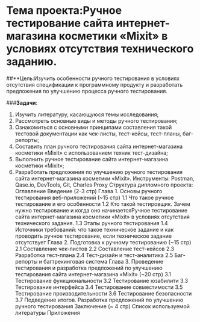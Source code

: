 # **Тема проекта**:Ручное тестирование сайта интернет-магазина косметики «Мixit» в условиях отсутствия технического заданию.
##**Цель:Изучить особенности ручного тестирования в условиях отсутствия спецификации к программному продукту и разработать предложения по улучшению процесса ручного тестирования.

###**Задачи**:

1.	Изучить литературу, касающуюся темы исследования;
2.	Рассмотреть основные виды и методы ручного тестирования;
3.	Ознакомиться с основными принципами составления такой тестовой документации как чек-листы, тест-кейсы, тест-планы, баг-репорты;
4.	Составить план ручного тестирования сайта интернет-магазина косметики «Mixit» с использованием техник тест-дизайна;
5.	Выполнить ручное тестирование сайта интернет-магазина косметики «Mixit»;
6.	Разработать предложения по улучшению ручного тестирования сайта интернет-магазина косметики «Mixit».
Инструменты: Postman, Qase.io, DevTools, Git, Charles Proxy
Структура дипломного проекта:
Оглавление
Введение (2-3 стр)
Глава 1. Основы ручного тестирования веб-приложений (~15 стр)
1.1 Что такое ручное тестирование и его особенности
1.2 Кто такой тестировщик. Зачем нужно тестирование и когда оно начинаетсяРучное тестирование сайта интернет-магазина косметики «Мixit» в условиях отсутствия технического задания.
1.3 Этапы ручного тестирования 
1.4 Источники требований: что такое техническое задание и как проводить ручное тестирование, если техническое задание отсутствует
Глава 2. Подготовка к ручному тестированию  (~15 стр)
2.1 Составление чек-листов
2.2 Составление тест-кейсов
2.3 Разработка тест-плана
2.4 Тест-дизайн и тест-аналитика
2.5 Баг-репорты и багтрекинговая система
Глава 3. Проведение тестирования и разработка предложений по улучшению тестирования сайта интернет-магазина «Mixit» (~20 стр)
3.1 Тестирование функциональности
3.2 Тестирование юзабилити
3.3 Тестирование интерфейса
3.4 Тестирование совместимости
3.5 Тестирование производительности
3.6 Тестирование безопасности
3.7 Подведение итогов. Разработка предложений по улучшению ручного тестирования 
Заключение (~ 4 стр)
Список используемой литературы
Приложения
